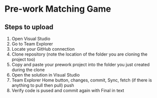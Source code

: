 # Pre-work Matching Game

## Steps to upload
1. Open Visual Studio
2. Go to Team Explorer
3. Locate your GitHub connection
4. Clone repository (note the location of the folder you are cloning the project too)
5. Copy and paste your prework project into the folder you just created during the clone
6. Open the solution in Visual Studio
7. Team Explorer Home button, changes, commit, Sync, fetch (if there is anything to pull then pull) push 
8. Verify code is pused and commit again with Final in text
